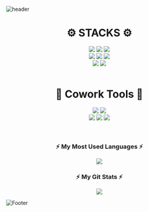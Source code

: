 ![header](https://capsule-render.vercel.app/api?type=waving&color=2e3440&height=150)

<div align=center><h1>⚙️ STACKS ⚙️</h1></div>
<div align=center> 
  <img src="https://img.shields.io/badge/css-1572B6?style=for-the-badge&logo=css3&logoColor=white">
  <img src="https://img.shields.io/badge/html5-E34F26?style=for-the-badge&logo=html5&logoColor=white">
  <img src="https://img.shields.io/badge/javascript-F7DF1E?style=for-the-badge&logo=javascript&logoColor=black"></br>
  
  <img src="https://img.shields.io/badge/node.js-339933?style=for-the-badge&logo=Node.js&logoColor=white">
  <img src="https://img.shields.io/badge/mysql-4479A1?style=for-the-badge&logo=mysql&logoColor=white">
  <img src="https://img.shields.io/badge/mongoDB-47A248?style=for-the-badge&logo=MongoDB&logoColor=white"></br>
  
  <img src="https://img.shields.io/badge/express-000000?style=for-the-badge&logo=express&logoColor=white">
  <img src="https://img.shields.io/badge/amazonaws-232F3E?style=for-the-badge&logo=amazonaws&logoColor=white">
</div>
</br>

<div align=center><h1>🔧 Cowork Tools 🔧</h1></div>
<div align=center> 
 <img src="https://img.shields.io/badge/github-181717?style=for-the-badge&logo=github&logoColor=white">
 <img src="https://img.shields.io/badge/git-F05032?style=for-the-badge&logo=git&logoColor=white"></br>
 
 <img src="https://img.shields.io/badge/Postman-FF6C37?style=for-the-badge&logo=Postman&logoColor=white">
 <img src="https://img.shields.io/badge/Notion-000000?style=for-the-badge&logo=Notion&logoColor=white">
 <img src="https://img.shields.io/badge/Figma-F24E1E?style=for-the-badge&logo=Figma&logoColor=white">
</div>
</br>
</br>

<h3 align="center">⚡ My Most Used Languages ⚡</h3>
<p align="center">
  <a href="https://github.com/JAEINz">
    <img align="center" src="https://github-readme-stats.vercel.app/api/top-langs/?username=JAEINz&layout=compact&show_icons=ture&show_owner=ture&hide_title=ture&theme=nord" />
  </a>
  </br>
</p>
<h3 align="center">⚡ My Git Stats ⚡</h3>
<p align="center">
  <a href="https://github.com/JAEINz">
    <img align="center" src="https://github-readme-stats.vercel.app/api?username=JAEINz&hide_title=$ture&show_icons=ture&include_all_commits=ture&theme=nord" />
  </a>
</p>


![Footer](https://capsule-render.vercel.app/api?type=waving&color=2e3440&height=150&section=footer)
